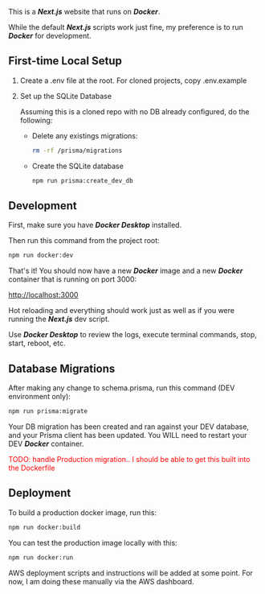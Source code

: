 This is a **_Next.js_** website that runs on **_Docker_**.

While the default **_Next.js_** scripts work just fine,
my preference is to run **_Docker_** for development.

## First-time Local Setup

1. Create a .env file at the root. For cloned projects, copy .env.example

2. Set up the SQLite Database

    Assuming this is a cloned repo with no DB already configured, do the following:

    - Delete any existings migrations:

        ```bash
        rm -rf /prisma/migrations
        ```

    - Create the SQLite database

        ```bash
        npm run prisma:create_dev_db
        ```

## Development

First, make sure you have **_Docker Desktop_** installed.

Then run this command from the project root:

```bash
npm run docker:dev
```

That's it! You should now have a new **_Docker_** image and a new **_Docker_** container that is running on port 3000:

[http://localhost:3000](http://localhost:3000)

Hot reloading and everything should work just as well as if you were running the **_Next.js_** dev script.

Use **_Docker Desktop_** to review the logs, execute terminal commands, stop, start, reboot, etc.

## Database Migrations

After making any change to schema.prisma, run this command (DEV environment only):

```bash
npm run prisma:migrate
```

Your DB migration has been created and ran against your DEV database, and your Prisma client has been updated.
You WILL need to restart your DEV **_Docker_** container.

<span style="color:red">
TODO: handle Production migration.. I should be able to get this built into the Dockerfile
</span>

## Deployment

To build a production docker image, run this:

```bash
npm run docker:build
```

You can test the production image locally with this:

```bash
npm run docker:run
```

AWS deployment scripts and instructions will be added at some point.
For now, I am doing these manually via the AWS dashboard.
